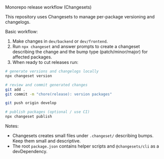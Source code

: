 Monorepo release workflow (Changesets)

This repository uses Changesets to manage per-package versioning and changelogs.

Basic workflow:

1. Make changes in `dev/backend` or `dev/frontend`.
2. Run `npx changeset` and answer prompts to create a changeset describing the change and the bump type (patch/minor/major) for affected packages.
3. When ready to cut releases run:

```bash
# generate versions and changelogs locally
npx changeset version

# review and commit generated changes
git add .
git commit -m "chore(release): version packages"

git push origin develop

# publish packages (optional / use CI)
npx changeset publish
```

Notes:

- Changesets creates small files under `.changeset/` describing bumps. Keep them small and descriptive.
- The root `package.json` contains helper scripts and `@changesets/cli` as a devDependency.

